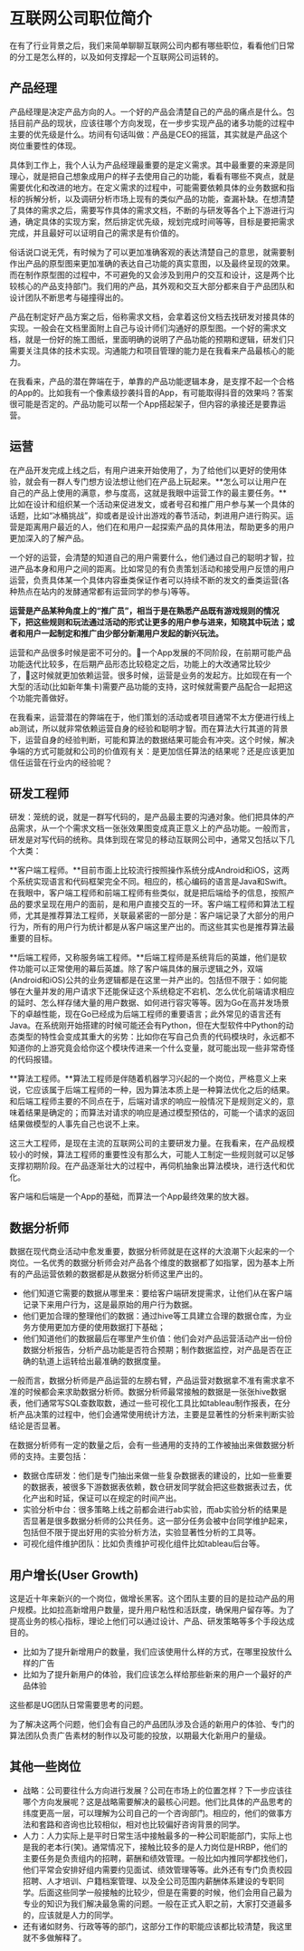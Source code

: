 # 互联网公司职位简介

在有了行业背景之后，我们来简单聊聊互联网公司内都有哪些职位，看看他们日常的分工是怎么样的，以及如何支撑起一个互联网公司运转的。

## 产品经理

产品经理是决定产品方向的人。一个好的产品会清楚自己的产品的痛点是什么。包括目前产品的现状，应该往哪个方向发现，在一步步实现产品的诸多功能的过程中主要的优先级是什么。坊间有句话叫做：产品是CEO的摇篮，其实就是产品这个岗位重要性的体现。

具体到工作上，我个人认为产品经理最重要的是定义需求。其中最重要的来源是同理心，就是把自己想象成用户的样子去使用自己的功能，看看有哪些不爽点，就是需要优化和改进的地方。在定义需求的过程中，可能需要依赖具体的业务数据和指标的拆解分析，以及调研分析市场上现有的类似产品的功能，查漏补缺。在想清楚了具体的需求之后，需要写作具体的需求文档，不断的与研发等各个上下游进行沟通，确定具体的实现方案，然后排定优先级，规划完成时间等等，目标是要把需求完成，并且最好可以证明自己的需求是有价值的。

俗话说口说无凭，有时候为了可以更加准确客观的表达清楚自己的意思，就需要制作出产品的原型图来更加准确的表达自己功能的真实意图，以及最终呈现的效果。而在制作原型图的过程中，不可避免的又会涉及到用户的交互和设计，这是两个比较核心的产品支持部门。我们用的产品，其外观和交互大部分都来自于产品团队和设计团队不断思考与碰撞得出的。

产品在制定好产品方案之后，俗称需求文档，会拿着这份文档去找研发对接具体的实现。一般会在文档里面附上自己与设计师们沟通好的原型图。一个好的需求文档，就是一份好的施工图纸，里面明确的说明了产品功能的预期和逻辑，研发们只需要关注具体的技术实现。沟通能力和项目管理的能力是在我看来产品最核心的能力。

在我看来，产品的潜在弊端在于，单靠的产品功能逻辑本身，是支撑不起一个合格的App的。比如我有一个像素级抄袭抖音的App，有可能取得抖音的效果吗？答案很可能是否定的。产品功能可以帮一个App搭起架子，但内容的承接还是要靠运营。

## 运营

在产品开发完成上线之后，有用户进来开始使用了，为了给他们以更好的使用体验，就会有一群人专门想方设法想让他们在产品上玩起来。**怎么可以让用户在自己的产品上使用的满意，参与度高，这就是我眼中运营工作的最主要任务。**比如在设计和组织某一个活动来促进发文，或者号召和推广用户参与某一个具体的话题，比如“冰桶挑战”，抑或者是设计出游戏的春节活动，刺进用户进行购买。运营是距离用户最近的人，他们在和用户一起探索产品的具体用法，帮助更多的用户更加深入的了解产品。

一个好的运营，会清楚的知道自己的用户需要什么，他们通过自己的聪明才智，拉进产品本身和用户之间的距离。比如常见的有负责策划活动和接受用户反馈的用户运营，负责具体某一个具体内容垂类保证作者可以持续不断的发文的垂类运营(各种热点在站内的发酵通常都有运营同学的参与)等等。

**运营是产品某种角度上的“推广员”，相当于是在熟悉产品既有游戏规则的情况下，把这些规则和玩法通过活动的形式让更多的用户参与进来，知晓其中玩法；或者和用户一起制定和推广由少部分新潮用户发起的新兴玩法。**

运营和产品很多时候是密不可分的。一个App发展的不同阶段，在前期可能产品功能迭代比较多，在后期产品形态比较稳定之后，功能上的大改通常比较少了，这时候就更加依赖运营。很多时候，运营是业务的发起方。比如现在有一个大型的活动(比如新年集卡)需要产品功能的支持，这时候就需要产品配合一起把这个功能完善做好。

在我看来，运营潜在的弊端在于，他们策划的活动或者项目通常不太方便进行线上ab测试，所以就非常依赖运营自身的经验和聪明才智。而在算法大行其道的背景下，运营自身的经验判断，可能和算法的数据结果可能会有冲突。这个时候，解决争端的方式可能就和公司的价值观有关：是更加信任算法的结果呢？还是应该更加信任运营在行业内的经验呢？

## 研发工程师

研发：笼统的说，就是一群写代码的，是产品最主要的沟通对象。他们把具体的产品需求，从一个个需求文档一张张效果图变成真正意义上的产品功能。一般而言，研发是对写代码的统称。具体到现在常见的移动互联网公司中，通常又包括以下几个大类：

**客户端工程师。**目前市面上比较流行按照操作系统分成Android和iOS，这两个系统实现语言和代码框架完全不同。相应的，核心编码的语言是Java和Swift。在我眼中，客户端工程师和前端工程师有些类似，就是把后端给予的信息，按照产品的要求呈现在用户的面前，是和用户直接交互的一环。客户端工程师和算法工程师，尤其是推荐算法工程师，关联最紧密的一部分是：客户端记录了大部分的用户行为，所有的用户行为统计都是从客户端这里产出的。而这些其实也是推荐算法最重要的目标。

**后端工程师，又称服务端工程师。**后端工程师是系统背后的英雄，他们是软件功能可以正常使用的幕后英雄。除了客户端具体的展示逻辑之外，双端(Android和iOS)公共的业务逻辑都是在这里一并产出的。包括但不限于：如何能够在大量并发的用户请求下还能保证这个系统稳定不宕机、怎么优化前端请求相应的延时、怎么样存储大量的用户数据、如何进行容灾等等。因为Go在高并发场景下的卓越性能，现在Go已经成为后端工程师的重要语言；此外常见的语言还有Java。在系统刚开始搭建的时候可能还会有Python，但在大型软件中Python的动态类型的特性会变成其重大的劣势：比如你在写自己负责的代码模块时，永远都不知道你的上游究竟会给你这个模块传进来一个什么变量，就可能出现一些非常奇怪的代码报错。

**算法工程师。**算法工程师是伴随着机器学习兴起的一个岗位，严格意义上来说，它应该属于后端工程师的一种，因为算法本质上是一种算法优化之后的结果。和后端工程师主要的不同点在于，后端对请求的响应一般情况下是规则定义的，意味着结果是确定的；而算法对请求的响应是通过模型预估的，可能一个请求的返回结果做模型的人事先自己也说不上来。

这三大工程师，是现在主流的互联网公司的主要研发力量。在我看来，在产品规模较小的时候，算法工程师的重要性没有那么大，可能人工制定一些规则就可以足够支撑初期阶段。在产品逐渐壮大的过程中，再伺机抽象出算法模块，进行迭代和优化。

客户端和后端是一个App的基础，而算法一个App最终效果的放大器。

## 数据分析师

数据在现代商业活动中愈发重要，数据分析师就是在这样的大浪潮下火起来的一个岗位。一名优秀的数据分析师会对产品各个维度的数据都了如指掌，因为基本上所有的产品运营依赖的数据都是从数据分析师这里产出的。

* 他们知道它需要的数据从哪里来：要给客户端研发提需求，让他们从在客户端记录下来用户行为，这是最原始的用户行为数据。
* 他们更加合理的整理他们的数据：通过hive等工具建立合理的数据仓库，为业务方使用更加方便的使用数据打下基础；
* 他们知道他们的数据最后在哪里产生价值：他们会对产品运营活动产出一份份数据分析报告，分析产品功能是否符合预期；制作数据监控，对产品是否在正确的轨道上运转给出最准确的数据度量。

一般而言，数据分析师是产品运营的左膀右臂，产品运营对数据拿不准有需求拿不准的时候都会来求助数据分析师。数据分析师最常接触的数据是一张张hive数据表，他们通常写SQL查数取数，通过一些可视化工具比如tableau制作报表，在分析产品决策的过程中，他们会通常使用统计方法，主要是显著性的分析来判断实验结论是否显著。

在数据分析师有一定的数量之后，会有一些通用的支持的工作被抽出来做数据分析师的支持。主要包括：
* 数据仓库研发：他们是专门抽出来做一些复杂数据表的建设的，比如一些重要的数据表，被很多下游数据表依赖，数仓研发同学就会把这些数据表过去，优化产出和时延，保证可以在规定的时间产出。
* 实验分析中台：很多策略上线之前都会进行ab实验，而ab实验分析的结果是否显著是很多数据分析师的公共任务。这一部分任务会被中台同学维护起来，包括但不限于提出好用的实验分析方法，实验显著性分析的工具等。
* 可视化组件维护团队：比如负责维护可视化组件比如tableau后台等。

## 用户增长(User Growth)

这是近十年来新兴的一个岗位，做增长黑客。这个团队主要的目的是拉动产品的用户规模。比如拉高新增用户数量，提升用户粘性和活跃度，确保用户留存等。为了提高业务的核心指标，理论上他们可以通过设计、产品、研发策略等多个手段达成目的。

* 比如为了提升新增用户的数量，我们应该使用什么样的方式，在哪里投放什么样的广告
* 比如为了提升新用户的体验，我们应该怎么样给那些新来的用户一个最好的产品体验

这些都是UG团队日常需要思考的问题。

为了解决这两个问题，他们会有自己的产品团队涉及合适的新用户的体验、专门的算法团队负责广告素材的制作以及可能的投放，以期最大化新用户的量级。

## 其他一些岗位

* 战略：公司要往什么方向进行发展？公司在市场上的位置怎样？下一步应该往哪个方向发展呢？这是战略需要解决的最核心问题。他们比具体的产品思考的纬度更高一层，可以理解为公司自己的一个咨询部门。相应的，他们的做事方法和套路和咨询也比较相似，相对也比较偏好咨询背景的同学。
* 人力：人力实际上是平时日常生活中接触最多的一种公司职能部门，实际上也是我的老本行(笑)。通常情况下，接触比较多的是人力岗位是HRBP，他们的主要任务是负责组内的招聘，薪酬和绩效管理。一般比如内推同学都找他们，他们平常会安排好组内需要约见面试、绩效管理等等。此外还有专门负责校园招聘、人才培训、户籍档案管理、以及全公司范围内薪酬体系建设的专职同学。后面这些同学一般接触的比较少，但是在需要的时候，他们会用自己最为专业的知识为我们解决最急需的问题。一般在正式入职之前，大家打交道最多的，应该就是人力的同学。
* 还有诸如财务、行政等等的部门，这部分工作的职能应该都比较清楚，我这里就不多做解释了。